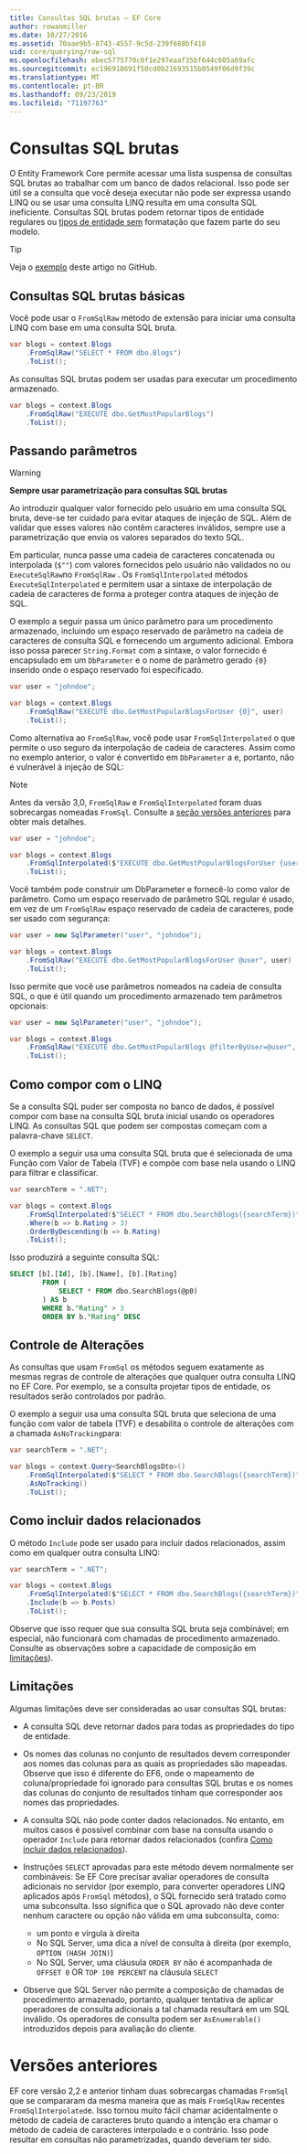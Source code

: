 ```yaml
---
title: Consultas SQL brutas – EF Core
author: rowanmiller
ms.date: 10/27/2016
ms.assetid: 70aae9b5-8743-4557-9c5d-239f688bf418
uid: core/querying/raw-sql
ms.openlocfilehash: ebec5775770c0f1e297eaaf35bf644c605a69afc
ms.sourcegitcommit: ec196918691f50cd0b21693515b0549f06d9f39c
ms.translationtype: MT
ms.contentlocale: pt-BR
ms.lasthandoff: 09/23/2019
ms.locfileid: "71197763"
---
```

# <a name="raw-sql-queries"></a>Consultas SQL brutas

O Entity Framework Core permite acessar uma lista suspensa de consultas SQL brutas ao trabalhar com um banco de dados relacional. Isso pode ser útil se a consulta que você deseja executar não pode ser expressa usando LINQ ou se usar uma consulta LINQ resulta em uma consulta SQL ineficiente. Consultas SQL brutas podem retornar tipos de entidade regulares ou [tipos de entidade sem](xref:core/modeling/keyless-entity-types) formatação que fazem parte do seu modelo.

> [!TIP]  
> Veja o [exemplo](https://github.com/aspnet/EntityFramework.Docs/tree/master/samples/core/Querying/Querying/RawSQL/Sample.cs) deste artigo no GitHub.

## <a name="basic-raw-sql-queries"></a>Consultas SQL brutas básicas

Você pode usar o `FromSqlRaw` método de extensão para iniciar uma consulta LINQ com base em uma consulta SQL bruta.

<!-- [!code-csharp[Main](samples/core/Querying/RawSQL/Sample.cs)] -->
``` csharp
var blogs = context.Blogs
    .FromSqlRaw("SELECT * FROM dbo.Blogs")
    .ToList();
```

As consultas SQL brutas podem ser usadas para executar um procedimento armazenado.

<!-- [!code-csharp[Main](samples/core/Querying/RawSQL/Sample.cs)] -->
``` csharp
var blogs = context.Blogs
    .FromSqlRaw("EXECUTE dbo.GetMostPopularBlogs")
    .ToList();
```

## <a name="passing-parameters"></a>Passando parâmetros

> [!WARNING]
> **Sempre usar parametrização para consultas SQL brutas**
>
> Ao introduzir qualquer valor fornecido pelo usuário em uma consulta SQL bruta, deve-se ter cuidado para evitar ataques de injeção de SQL. Além de validar que esses valores não contêm caracteres inválidos, sempre use a parametrização que envia os valores separados do texto SQL.
>
> Em particular, nunca passe uma cadeia de caracteres concatenada ou interpolada (`$""`) com valores fornecidos pelo usuário não validados no ou `ExecuteSqlRaw`no `FromSqlRaw` . Os `FromSqlInterpolated` métodos `ExecuteSqlInterpolated` e permitem usar a sintaxe de interpolação de cadeia de caracteres de forma a proteger contra ataques de injeção de SQL.

O exemplo a seguir passa um único parâmetro para um procedimento armazenado, incluindo um espaço reservado de parâmetro na cadeia de caracteres de consulta SQL e fornecendo um argumento adicional. Embora isso possa parecer `String.Format` com a sintaxe, o valor fornecido é encapsulado em um `DbParameter` e o nome de parâmetro gerado `{0}` inserido onde o espaço reservado foi especificado.

<!-- [!code-csharp[Main](samples/core/Querying/RawSQL/Sample.cs)] -->
``` csharp
var user = "johndoe";

var blogs = context.Blogs
    .FromSqlRaw("EXECUTE dbo.GetMostPopularBlogsForUser {0}", user)
    .ToList();
```

Como alternativa ao `FromSqlRaw`, você pode usar `FromSqlInterpolated` o que permite o uso seguro da interpolação de cadeia de caracteres. Assim como no exemplo anterior, o valor é convertido em `DbParameter` a e, portanto, não é vulnerável à injeção de SQL:

> [!NOTE]
> Antes da versão 3,0, `FromSqlRaw` e `FromSqlInterpolated` foram duas sobrecargas nomeadas `FromSql`. Consulte a [seção versões anteriores](#previous-versions) para obter mais detalhes.


<!-- [!code-csharp[Main](samples/core/Querying/RawSQL/Sample.cs)] -->
``` csharp
var user = "johndoe";

var blogs = context.Blogs
    .FromSqlInterpolated($"EXECUTE dbo.GetMostPopularBlogsForUser {user}")
    .ToList();
```

Você também pode construir um DbParameter e fornecê-lo como valor de parâmetro. Como um espaço reservado de parâmetro SQL regular é usado, em vez de um `FromSqlRaw` espaço reservado de cadeia de caracteres, pode ser usado com segurança:

<!-- [!code-csharp[Main](samples/core/Querying/RawSQL/Sample.cs)] -->
``` csharp
var user = new SqlParameter("user", "johndoe");

var blogs = context.Blogs
    .FromSqlRaw("EXECUTE dbo.GetMostPopularBlogsForUser @user", user)
    .ToList();
```

Isso permite que você use parâmetros nomeados na cadeia de consulta SQL, o que é útil quando um procedimento armazenado tem parâmetros opcionais:

<!-- [!code-csharp[Main](samples/core/Querying/RawSQL/Sample.cs)] -->
``` csharp
var user = new SqlParameter("user", "johndoe");

var blogs = context.Blogs
    .FromSqlRaw("EXECUTE dbo.GetMostPopularBlogs @filterByUser=@user", user)
    .ToList();
```

## <a name="composing-with-linq"></a>Como compor com o LINQ

Se a consulta SQL puder ser composta no banco de dados, é possível compor com base na consulta SQL bruta inicial usando os operadores LINQ. As consultas SQL que podem ser compostas começam com a palavra-chave `SELECT`.

O exemplo a seguir usa uma consulta SQL bruta que é selecionada de uma Função com Valor de Tabela (TVF) e compõe com base nela usando o LINQ para filtrar e classificar.

<!-- [!code-csharp[Main](samples/core/Querying/RawSQL/Sample.cs)] -->
``` csharp
var searchTerm = ".NET";

var blogs = context.Blogs
    .FromSqlInterpolated($"SELECT * FROM dbo.SearchBlogs({searchTerm})")
    .Where(b => b.Rating > 3)
    .OrderByDescending(b => b.Rating)
    .ToList();
```

Isso produzirá a seguinte consulta SQL:

``` sql
SELECT [b].[Id], [b].[Name], [b].[Rating]
        FROM (
            SELECT * FROM dbo.SearchBlogs(@p0)
        ) AS b
        WHERE b."Rating" > 3
        ORDER BY b."Rating" DESC
```

## <a name="change-tracking"></a>Controle de Alterações

As consultas que usam `FromSql` os métodos seguem exatamente as mesmas regras de controle de alterações que qualquer outra consulta LINQ no EF Core. Por exemplo, se a consulta projetar tipos de entidade, os resultados serão controlados por padrão.

O exemplo a seguir usa uma consulta SQL bruta que seleciona de uma função com valor de tabela (TVF) e desabilita o controle de alterações com a chamada `AsNoTracking`para:

<!-- [!code-csharp[Main](samples/core/Querying/RawSQL/Sample.cs)] -->
``` csharp
var searchTerm = ".NET";

var blogs = context.Query<SearchBlogsDto>()
    .FromSqlInterpolated($"SELECT * FROM dbo.SearchBlogs({searchTerm})")
    .AsNoTracking()
    .ToList();
```

## <a name="including-related-data"></a>Como incluir dados relacionados

O método `Include` pode ser usado para incluir dados relacionados, assim como em qualquer outra consulta LINQ:

<!-- [!code-csharp[Main](samples/core/Querying/RawSQL/Sample.cs)] -->
``` csharp
var searchTerm = ".NET";

var blogs = context.Blogs
    .FromSqlInterpolated($"SELECT * FROM dbo.SearchBlogs({searchTerm})")
    .Include(b => b.Posts)
    .ToList();
```

Observe que isso requer que sua consulta SQL bruta seja combinável; em especial, não funcionará com chamadas de procedimento armazenado. Consulte as observações sobre a capacidade de composição em [limitações](#limitations)).

## <a name="limitations"></a>Limitações

Algumas limitações deve ser consideradas ao usar consultas SQL brutas:

* A consulta SQL deve retornar dados para todas as propriedades do tipo de entidade.

* Os nomes das colunas no conjunto de resultados devem corresponder aos nomes das colunas para as quais as propriedades são mapeadas. Observe que isso é diferente do EF6, onde o mapeamento de coluna/propriedade foi ignorado para consultas SQL brutas e os nomes das colunas do conjunto de resultados tinham que corresponder aos nomes das propriedades.

* A consulta SQL não pode conter dados relacionados. No entanto, em muitos casos é possível combinar com base na consulta usando o operador `Include` para retornar dados relacionados (confira [Como incluir dados relacionados](#including-related-data)).

* Instruções `SELECT` aprovadas para este método devem normalmente ser combináveis: Se EF Core precisar avaliar operadores de consulta adicionais no servidor (por exemplo, para converter operadores LINQ aplicados após `FromSql` métodos), o SQL fornecido será tratado como uma subconsulta. Isso significa que o SQL aprovado não deve conter nenhum caractere ou opção não válida em uma subconsulta, como:
  * um ponto e vírgula à direita
  * No SQL Server, uma dica a nível de consulta à direita (por exemplo, `OPTION (HASH JOIN)`)
  * No SQL Server, uma cláusula `ORDER BY` não é acompanhada de `OFFSET 0` OR `TOP 100 PERCENT` na cláusula `SELECT`

* Observe que SQL Server não permite a composição de chamadas de procedimento armazenado, portanto, qualquer tentativa de aplicar operadores de consulta adicionais a tal chamada resultará em um SQL inválido. Os operadores de consulta podem ser `AsEnumerable()` introduzidos depois para avaliação do cliente.

# <a name="previous-versions"></a>Versões anteriores

EF core versão 2,2 e anterior tinham duas sobrecargas chamadas `FromSql` que se compararam da mesma maneira que as mais `FromSqlRaw` recentes `FromSqlInterpolated`e. Isso tornou muito fácil chamar acidentalmente o método de cadeia de caracteres bruto quando a intenção era chamar o método de cadeia de caracteres interpolado e o contrário. Isso pode resultar em consultas não parametrizadas, quando deveriam ter sido.
